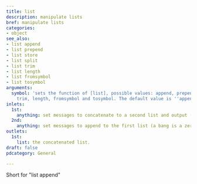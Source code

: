 ```yaml
---
title: list
description: manipulate lists
bref: manipulate lists
categories:
- object
see_also:
- list append
- list prepend
- list store
- list split
- list trim
- list length
- list fromsymbol
- list tosymbol
arguments:
  symbol: 'sets the function of [list], possible values: append, prepend, store, split,
    trim, length, fromsymbol and tosymbol. The default value is ''append''.'
inlets:
  1st:
    anything: set messages to concatenate to a second list and output (a bang is a zero element list).
  2nd:
    anything: set messages to append to the first list (a bang is a zero element list and clears it).
outlets:
  1st:
    list: the concatenated list.
draft: false
pdcategory: General

---
```

Short for "list append"
